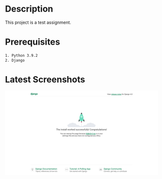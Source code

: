 # Description

This project is a test assignment.

# Prerequisites

    1. Python 3.9.2
    2. Django
    
# Latest Screenshots
    
 ![Screenshot](images/001.png)
